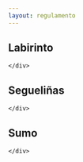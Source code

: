```yaml
---
layout: regulamento
---
```


<div class="row">

  <div class="col s12 m4">
    <div class="icon-block">

## Labirinto

    </div>
  </div>

  <div class="col s12 m4">
    <div class="icon-block">

## Segueliñas

    </div>
  </div>

  <div class="col s12 m4">
    <div class="icon-block">

## Sumo

    </div>
  </div>

</div>


